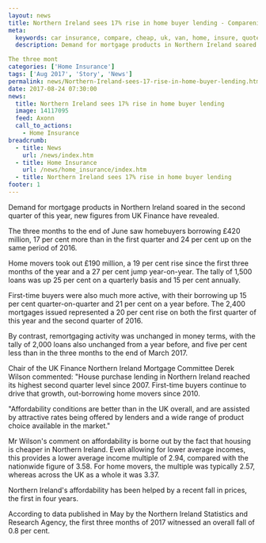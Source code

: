 ```yaml
---
layout: news
title: Northern Ireland sees 17% rise in home buyer lending - Compareni.com
meta:
  keywords: car insurance, compare, cheap, uk, van, home, insure, quotes, online, comparison, bike, loans, life
  description: Demand for mortgage products in Northern Ireland soared in the second quarter of this year, new figures from UK Finance have revealed.

The three mont
categories: ['Home Insurance']
tags: ['Aug 2017', 'Story', 'News']
permalink: news/Northern-Ireland-sees-17-rise-in-home-buyer-lending.htm
date: 2017-08-24 07:30:00
news:
  title: Northern Ireland sees 17% rise in home buyer lending
  image: 14117095
  feed: Axonn
  call_to_actions:
    - Home Insurance
breadcrumb:
  - title: News
    url: /news/index.htm
  - title: Home Insurance
    url: /news/home_insurance/index.htm
  - title: Northern Ireland sees 17% rise in home buyer lending
footer: 1
---
```


Demand for mortgage products in Northern Ireland soared in the second quarter of this year, new figures from UK Finance have revealed.

The three months to the end of June saw homebuyers borrowing &pound;420 million, 17 per cent more than in the first quarter and 24 per cent up on the same period of 2016.&nbsp;

Home movers took out &pound;190 million, a 19 per cent rise since the first three months of the year and a 27 per cent jump year-on-year. The tally of 1,500 loans was up 25 per cent on a quarterly basis and 15 per cent annually.&nbsp;

First-time buyers were also much more active, with their borrowing up 15 per cent quarter-on-quarter and 21 per cent on a year before. The 2,400 mortgages issued represented a 20 per cent rise on both the first quarter of this year and the second quarter of 2016.

By contrast, remortgaging activity was unchanged in money terms, with the tally of 2,000 loans also unchanged from a year before, and five per cent less than in the three months to the end of March 2017.&nbsp;

Chair of the UK Finance Northern Ireland Mortgage Committee Derek Wilson commented: &quot;House purchase lending in Northern Ireland reached its highest second quarter level since 2007. First-time buyers continue to drive that growth, out-borrowing home movers since 2010.&nbsp;

&quot;Affordability conditions are better than in the UK overall, and are assisted by attractive rates being offered by lenders and a wide range of product choice available in the market.&quot;

Mr Wilson&#39;s comment on affordability is borne out by the fact that housing is cheaper in Northern Ireland. Even allowing for lower average incomes, this provides a lower average income multiple of 2.94, compared with the nationwide figure of 3.58. For home movers, the multiple was typically 2.57, whereas across the UK as a whole it was 3.37.

Northern Ireland&#39;s affordability has been helped by a recent fall in prices, the first in four years.&nbsp;

According to data published in May by the Northern Ireland Statistics and Research Agency, the first three months of 2017 witnessed an overall fall of 0.8 per cent.
